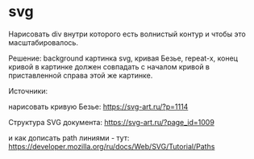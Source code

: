 # svg

Нарисовать div внутри которого есть волнистый контур и чтобы это масштабировалось.


Решение: 
background картинка svg, кривая Безье, repeat-x, конец кривой в картинке должен совпадать с началом кривой в приставленной справа этой же картинке.

Источники:

нарисовать кривую Безье:
https://svg-art.ru/?p=1114

Структура SVG документа:
https://svg-art.ru/?page_id=1009

и как дописать path линиями - тут:
https://developer.mozilla.org/ru/docs/Web/SVG/Tutorial/Paths

